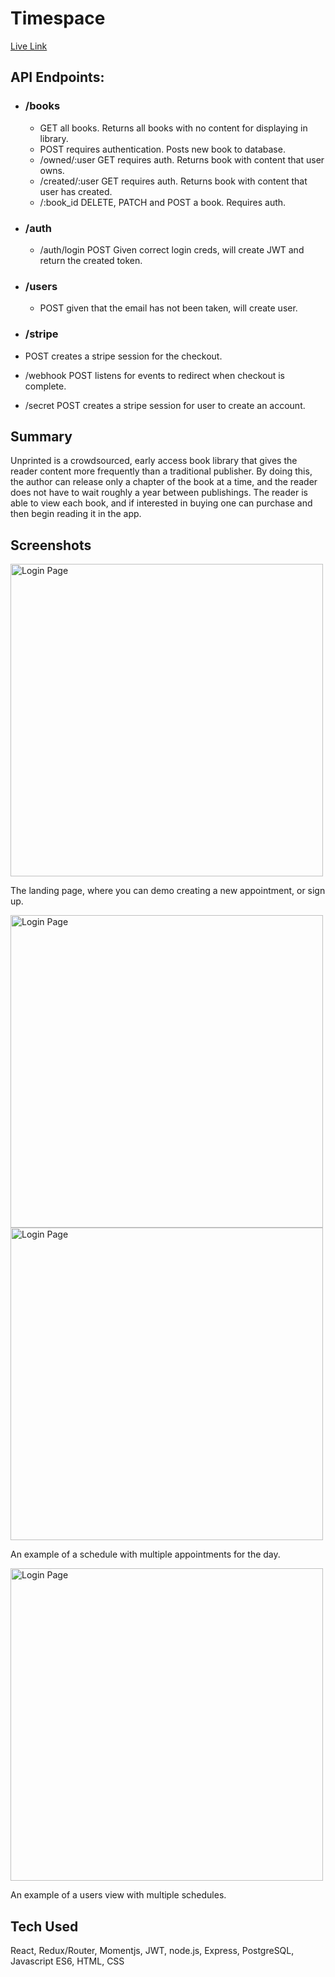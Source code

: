 # Timespace

[Live Link](https://unprinted-client.vercel.app/)

## API Endpoints:

- ### /books

  - GET all books. Returns all books with no content for displaying in library.
  - POST requires authentication. Posts new book to database.
  - /owned/:user GET requires auth. Returns book with content that user owns.
  - /created/:user GET requires auth. Returns book with content that user has created.
  - /:book_id DELETE, PATCH and POST a book. Requires auth.

- ### /auth

  - /auth/login POST Given correct login creds, will create JWT and return the created token.

- ### /users

  - POST given that the email has not been taken, will create user.

- ### /stripe
- POST creates a stripe session for the checkout.
- /webhook POST listens for events to redirect when checkout is complete.
- /secret POST creates a stripe session for user to create an account.

## Summary

Unprinted is a crowdsourced, early access book library that gives the reader content more frequently than a traditional publisher. By doing this, the author can release only a chapter of the book at a time, and the reader does not have to wait roughly a year between publishings. The reader is able to view each book, and if interested in buying one can purchase and then begin reading it in the app.

## Screenshots

<img src="https://github.com/izaacAbrams/timespaces-app/blob/master/src/images/LandingPage.PNG" alt="Login Page" width="500"/>

The landing page, where you can demo creating a new appointment, or sign up.

<img src="https://github.com/izaacAbrams/timespaces-app/blob/master/src/images/LoginPage.PNG" alt="Login Page" width="500"/>

<img src="https://github.com/izaacAbrams/timespaces-app/blob/master/src/images/Appointments.PNG" alt="Login Page" width="500"/>

An example of a schedule with multiple appointments for the day.

<img src="https://github.com/izaacAbrams/timespaces-app/blob/master/src/images/Schedules.PNG" alt="Login Page" width="500"/>

An example of a users view with multiple schedules.

## Tech Used

React, Redux/Router, Momentjs, JWT, node.js, Express, PostgreSQL, Javascript ES6, HTML, CSS

